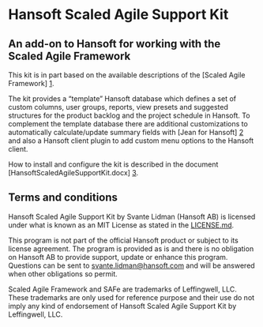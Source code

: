 Hansoft Scaled Agile Support Kit
================================

An add-on to Hansoft for working with the Scaled Agile Framework
-----------------------------------------------------------------
This kit is in part based on the available descriptions of the [Scaled Agile Framework] [1]. 

The kit provides a “template” Hansoft database which defines a set of custom columns,
user groups, reports, view presets and suggested structures for the product backlog and the
project schedule in Hansoft. To complement the template database there are additional
customizations to automatically calculate/update summary fields with [Jean for Hansoft] [2]
and also a Hansoft client plugin to add custom menu options to the Hansoft client.

How to install and configure the kit is described in the document [HansoftScaledAgileSupportKit.docx] [3].

[1]: http://scaledagileframework.com/ "Scaled Agile Framework"
[2]: http://github.com/Hansoft/Hansoft-Jean-Jean  "Jean for Hansoft"
[3]: http://github.com/Hansoft/SAFeKit/blob/master/HansoftScaledAgileSupportKit.docx  "HansoftScaledAgileSupportKit.docx"


Terms and conditions
--------------------
Hansoft Scaled Agile Support Kit by Svante Lidman (Hansoft AB) is licensed under what is known as an MIT
License as stated in the [LICENSE.md](LICENSE.md).

This program is not part of the official Hansoft product or subject to its license agreement.
The program is provided as is and there is no obligation on Hansoft AB to provide support,
update or enhance this program. Questions can be sent to svante.lidman@hansoft.com and will
be answered when other obligations so permit.

Scaled Agile Framework and SAFe are trademarks of Leffingwell, LLC. These trademarks are only
used for reference purpose and their use do not imply any kind of endorsement of
Hansoft Scaled Agile Support Kit by Leffingwell, LLC.
